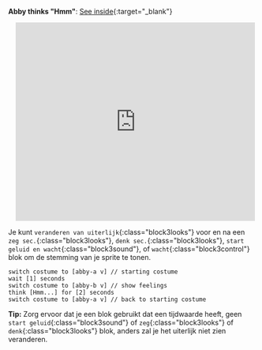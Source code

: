 **Abby thinks "Hmm"**: [See inside](https://scratch.mit.edu/projects/498767227/editor){:target="_blank"}
<div class="scratch-preview" style="margin-left: 15px;">
  <iframe allowtransparency="true" width="485" height="402" src="https://scratch.mit.edu/projects/embed/498767227/?autostart=false" frameborder="0"></iframe>
</div>

Je kunt `veranderen van uiterlijk`{:class="block3looks"} voor en na een `zeg sec.`{:class="block3looks"}, `denk sec.`{:class="block3looks"}, `start geluid en wacht`{:class="block3sound"}, of `wacht`{:class="block3control"} blok om de stemming van je sprite te tonen.

```blocks3
switch costume to [abby-a v] // starting costume
wait [1] seconds
switch costume to [abby-b v] // show feelings
think [Hmm...] for [2] seconds
switch costume to [abby-a v] // back to starting costume
```

**Tip:** Zorg ervoor dat je een blok gebruikt dat een tijdwaarde heeft, geen `start geluid`{:class="block3sound"} of `zeg`{:class="block3looks"} of `denk`{:class="block3looks"} blok, anders zal je het uiterlijk niet zien veranderen.



